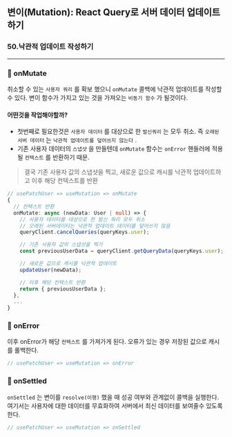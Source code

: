 ## 변이(Mutation): React Query로 서버 데이터 업데이트하기
### 50.낙관적 업데이트 작성하기
<hr>

### 📌 onMutate

취소할 수 있는 `사용자 쿼리` 를 확보 했으니 `onMutate` 콜백에 낙관적 업데이트를 작성할 수 있다.
변이 함수가 가지고 있는 것을 가져오는 `비동기 함수` 가 될것이다.
#### 어떤것을 작업해야할까?
- 첫번째로 필요한것은 `사용자 데이터` 를 대상으로 한 `발신쿼리` 는 모두 취소. 즉 `오래된 서버 데이터` 는 `낙관적 업데이트를 덮어쓰지 않는다` .
- 기존 사용자 데이터의 `스냅샷` 을 만들텐데 `onMutate` 함수는 `onError` 핸들러에 적용될 `컨텍스트` 를 반환하기 때문.

> 결국 기존 사용자 값의 스냅샷을 찍고, 새로운 값으로 캐시를 낙관적 업데이트하고 이후 해당 컨텍스트를 반환

```ts
// usePatchUser => useMutation => onMutate
{
  // 컨텍스트 반환
  onMutate: async (newData: User | null) => {
    // 사용자 데이터를 대상으로 한 발신 쿼리 모두 취소
    // 오래된 서버데이터는 낙관적 업데이트 데이터를 덮어쓰지 않음
    queryClient.cancelQueries(queryKeys.user);

    // 기존 사용자 값의 스냅샷을 찍기
    const previousUserData = queryClient.getQueryData(queryKeys.user);

    // 새로운 값으로 캐시를 낙관적 업데이트
    updateUser(newData);

    // 이후 해당 컨텍스트 반환
    return { previousUserData };
  },
  ...
}
```

### 📌 onError

이후 onError가 해당 `컨텍스트` 를 가져가게 된다.
오류가 있는 경우 저장된 값으로 캐시를 롤백한다.

```ts
// usePatchUser => useMutation => onError
```

### 📌 onSettled

`onSettled` 는 변이를 `resolve(이행)` 했을 때 성공 여부와 관계없이 콜백을 실행한다.  여기서는 사용자에 대한 데이터를 무효화하여 서버에서 최신 데이터를 보여줄수 있도록 한다.

```ts
// usePatchUser => useMutation => onSettled
```